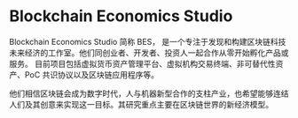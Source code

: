 # Blockchain Economics Studio


Blockchain Economics Studio 简称 BES， 是一个专注于发现和构建区块链科技未来经济的工作室。他们同创业者、开发者、投资人一起合作从零开始孵化产品或服务。 目前项目包括虚拟货币资产管理平台、虚拟机构交易终端、非可替代性资产、PoC 共识协议以及区块链应用程序等。

他们相信区块链会成为数字时代，人与机器新型合作的支柱产业，也希望能够连结人们及其创意来实现这一目标。其研究重点主要在区块链世界的新经济模型。

